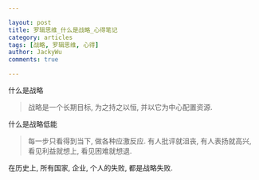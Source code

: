 ```yaml
---

layout: post
title: 罗辑思维_什么是战略_心得笔记
category: articles
tags: [战略, 罗辑思维, 心得]
author: JackyWu
comments: true

---
```


什么是战略

> 战略是一个长期目标, 为之持之以恒, 并以它为中心配置资源.

什么是战略低能

> 每一步只看得到当下, 做各种应激反应. 有人批评就沮丧, 有人表扬就高兴, 看见利益就想上, 看见困难就想退.

在历史上, 所有国家, 企业, 个人的失败, 都是战略失败.

